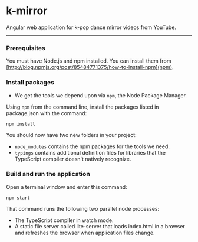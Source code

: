 # k-mirror
Angular web application for k-pop dance mirror videos from YouTube.
- - - -

### Prerequisites

You must have Node.js and npm installed. You can install them from [http://blog.npmjs.org/post/85484771375/how-to-install-npm](npm).

### Install packages

* We get the tools we depend upon via `npm`, the Node Package Manager.

Using `npm` from the command line, install the packages listed in package.json with the command:

```
npm install
```

You should now have two new folders in your project:

* `node_modules` contains the npm packages for the tools we need.
* `typings` contains additional definition files for libraries that the TypeScript compiler doesn't natively recognize.

### Build and run the application

Open a terminal window and enter this command:

```
npm start
```

That command runs the following two parallel node processes:

* The TypeScript compiler in watch mode.
* A static file server called lite-server that loads index.html in a browser and refreshes the browser when application files change.

